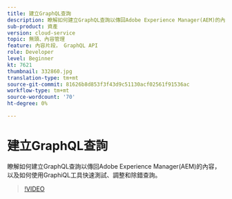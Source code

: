 ```yaml
---
title: 建立GraphQL查詢
description: 瞭解如何建立GraphQL查詢以傳回Adobe Experience Manager(AEM)的內容，以及如何使用GraphiQL工具快速測試、調整和除錯查詢。
sub-product: 資產
version: cloud-service
topic: 無頭、內容管理
feature: 內容片段， GraphQL API
role: Developer
level: Beginner
kt: 7621
thumbnail: 332860.jpg
translation-type: tm+mt
source-git-commit: 81626b8d853f3f43d9c51130acf02561f91536ac
workflow-type: tm+mt
source-wordcount: '70'
ht-degree: 0%

---
```



# 建立GraphQL查詢

瞭解如何建立GraphQL查詢以傳回Adobe Experience Manager(AEM)的內容，以及如何使用GraphiQL工具快速測試、調整和除錯查詢。

>[!VIDEO](https://video.tv.adobe.com/v/332860/?quality=12&learn=on)
